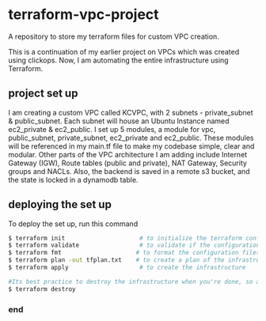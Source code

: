 # terraform-vpc-project
A repository to store my terraform files for custom VPC creation. 

This is a continuation of my earlier project on VPCs which was created using clickops. Now, I am automating the entire infrastructure using Terraform.

## project set up
I am creating a custom VPC called KCVPC, with 2 subnets - private_subnet & public_subnet. Each subnet will house an Ubuntu Instance named ec2_private & ec2_public. 
I set up 5 modules, a module for vpc, public_subnet, private_subnet, ec2_private and ec2_public. These modules will be referenced in my main.tf file to make my codebase simple, clear and modular. Other parts of the VPC architecture I am adding include Internet Gateway (IGW), Route tables (public and private), NAT Gateway, Security groups and NACLs. Also, the backend is saved in a remote s3 bucket, and the state is locked in a dynamodb table.

## deploying the set up 
To deploy the set up, run this command 
```bash
$ terraform init                     # to initialize the terraform configuration, download the modules and state files
$ terraform validate                 # to validate if the configuration is syntactically correct
$ terraform fmt                     # to format the configuration files to meet best practices
$ terraform plan -out tfplan.txt    # to create a plan of the infrastructure and save it as a file named tfplan.txt
$ terraform apply                    # to create the infrastructure

#Its best practice to destroy the infrastructure when you're done, so as not to accumulate cloud costs. Run this command to destroy all the infrastructure:
$ terraform destroy
```
### end 
